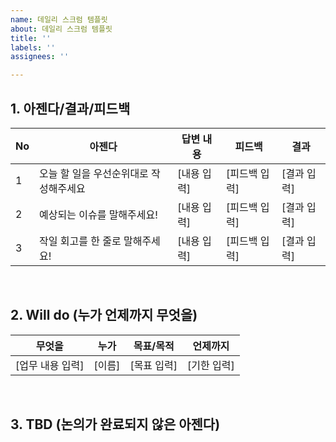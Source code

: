 ```yaml
---
name: 데일리 스크럼 템플릿
about: 데일리 스크럼 템플릿
title: ''
labels: ''
assignees: ''

---
```


## 1. 아젠다/결과/피드백

| No | 아젠다                          | 답변 내용     | 피드백         | 결과           |
|----|--------------------------------|----------------|----------------|----------------|
| 1  | 오늘 할 일을 우선순위대로 작성해주세요 | [내용 입력]    | [피드백 입력]  | [결과 입력]    |
| 2  | 예상되는 이슈를 말해주세요!          | [내용 입력]    | [피드백 입력]  | [결과 입력]    |
| 3  | 작일 회고를 한 줄로 말해주세요!       | [내용 입력]    | [피드백 입력]  | [결과 입력]    |


<br />

## 2. Will do (누가 언제까지 무엇을)

<!-- 진행 중인 업무로, 완료 기한이 언급된 업무를 기재합니다.-->
<!-- 해당 업무의 목표 또는 목적을 함께 기재하면 좋습니다. -->

| 무엇을              | 누가   | 목표/목적     | 언제까지 |
|---------------------|--------|----------------|-----------|
| [업무 내용 입력]    | [이름] | [목표 입력]   | [기한 입력] |

<br />

## 3. TBD (논의가 완료되지 않은 아젠다)
<!--
> “이건 추가 논의가 필요합니다”, “미정입니다” 등이 언급이 있는 업무를 별도 항목으로 작성합니다.  
> 회의 참석자 외의 의사결정자 또는 논의 대상자가 언급되었다면 함께 기재하는 게 좋습니다.
-->

